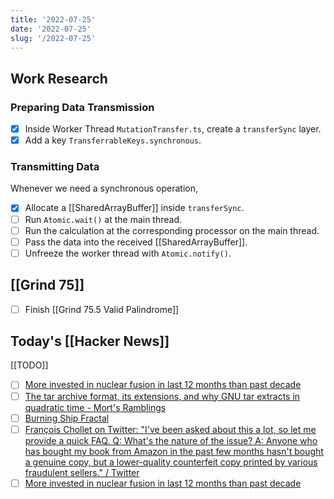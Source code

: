 ```yaml
---
title: '2022-07-25'
date: '2022-07-25'
slug: '/2022-07-25'
---
```


## Work Research

### Preparing Data Transmission

- [x] Inside Worker Thread `MutationTransfer.ts`, create a `transferSync` layer.
- [x] Add a key `TransferrableKeys.synchronous`.

### Transmitting Data

Whenever we need a synchronous operation,

- [x] Allocate a [[SharedArrayBuffer]] inside `transferSync`.
- [ ] Run `Atomic.wait()` at the main thread.
- [ ] Run the calculation at the corresponding processor on the main thread.
- [ ] Pass the data into the received [[SharedArrayBuffer]].
- [ ] Unfreeze the worker thread with `Atomic.notify()`.

## [[Grind 75]]

- [ ] Finish [[Grind 75.5 Valid Palindrome]]

## Today's [[Hacker News]]

[[TODO]]

- [ ] [More invested in nuclear fusion in last 12 months than past decade](https://www.growthbusiness.co.uk/more-invested-in-nuclear-fusion-in-last-12-months-than-past-decade-2560528/)
- [ ] [The tar archive format, its extensions, and why GNU tar extracts in quadratic time - Mort's Ramblings](https://mort.coffee/home/tar/)
- [ ] [Burning Ship Fractal](http://www.paulbourke.net/fractals/burnship/)
- [ ] [François Chollet on Twitter: "I've been asked about this a lot, so let me provide a quick FAQ. Q: What's the nature of the issue? A: Anyone who has bought my book from Amazon in the past few months hasn't bought a genuine copy, but a lower-quality counterfeit copy printed by various fraudulent sellers." / Twitter](https://twitter.com/fchollet/status/1550930876183166976)
- [ ] [More invested in nuclear fusion in last 12 months than past decade](https://www.growthbusiness.co.uk/more-invested-in-nuclear-fusion-in-last-12-months-than-past-decade-2560528/)
